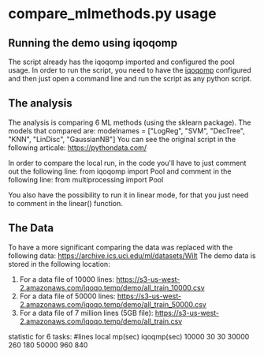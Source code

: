 # compare_mlmethods.py usage


## Running the demo using iqoqomp
The script already has the iqoqomp imported and configured the pool usage.
In order to run the script, you need to have the [iqoqomp](https://github.com/Iqoqo/iqoqomp) configured and then just open a command line and run the script as any python script.

## The analysis
The analysis is comparing 6 ML methods (using the sklearn package).
The models that compared are:
modelnames = ["LogReg", "SVM", "DecTree", "KNN", "LinDisc", "GaussianNB"]
You can see the original script in the following articale:
https://pythondata.com/

In order to compare the local run, in the code you'll have to just comment out the following line:
from iqoqomp import Pool
and comment in the following line:
from multiprocessing import Pool

You also have the possibility to run it in linear mode, for that you just need to comment in the linear() function.

## The Data

To have a more significant comparing the data was replaced with the following data: https://archive.ics.uci.edu/ml/datasets/Wilt
The demo data is stored in the following location:
1. For a data file of 10000 lines: https://s3-us-west-2.amazonaws.com/iqoqo.temp/demo/all_train_10000.csv
2. For a data file of 50000 lines: https://s3-us-west-2.amazonaws.com/iqoqo.temp/demo/all_train_50000.csv
3. For a data file of 7 million lines (5GB file): https://s3-us-west-2.amazonaws.com/iqoqo.temp/demo/all_train.csv

statistic for 6 tasks:
#lines	local mp(sec)	iqoqmp(sec)
10000	   30	          30
30000	   260	          180
50000	   960	          840


